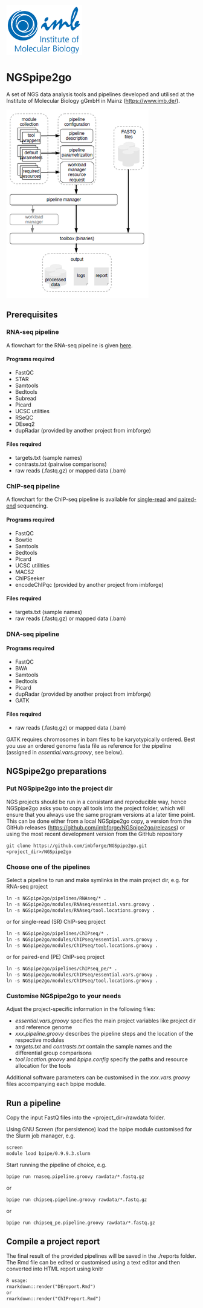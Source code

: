 ![IMB-logo](resources/IMB_logo.png)

# NGSpipe2go #

A set of NGS data analysis tools and pipelines developed and utilised at the Institute of Molecular Biology gGmbH in Mainz (https://www.imb.de/).

![NGSpipe2go scheme](resources/NGSpipe2go_scheme.png)

## Prerequisites ##
### RNA-seq pipeline ###
A flowchart for the RNA-seq pipeline is given [here](https://www.draw.io/?lightbox=1&highlight=0000ff&edit=_blank&layers=1&nav=1&title=NGSpipe2go_RNAseq_pipeline.html#R7V1pk5s4E%2F41rtr9YBeHuD7OmUnebLI7k61s9ktKIGGzwUAAz4zz619J3CBs7MHAHJvUxohLarWeftRqNTP5Yv34LoTB6g8fYXcmCehxJl%2FOJEmUJY38Q0u2SYmuCEnBMnRQelFRcOf8wmlhdtnGQTiqXBj7vhs7QbXQ8j0PW3GlDIah%2F1C9zPbd6lsDuMSNgjsLus3Srw6KV2mpqBrFiRvsLFfpq%2FWswSa0fixDf%2BOl7%2FN8Dydn1jB7TNrGaAWR%2F1Aqkq9m8kXo%2B3Hya%2F14gV0q1kxiyX3XLWfzKofYi7vccCN8sFef9Ni9X92an27urr%2F%2FuplnHXAP3U0qi5mkuuSB58i5p9J1naXHTqg%2FN7Sq5yETQ35Ifi3Tf9ltZlgvIVViz8pKmTDibSb7Vbx2yS%2BRnHOhid3zXKQXvuuH7CL5mv1HLoni0P%2BRdxIR4rnte3GqUaJK6w2jFUbpE9lz8iPbcd3SQ69U%2Bid%2FaHaG9aF8vgwhcohsa8WWv3YscijQS1wYRenvvHuFvJHlvkm76x6HMX4sFaV99Q77axyHW3JJetYw0q5Jh1SmRg8l%2FVTTslVJNWWQFsJ0TCzzRxfKQX6k%2BsHXlV9f48svwj%2F%2Ffri%2BvQrXIvrybvt%2BDpRG32FEhlF6iF3Tf7gqCkqypyLxw3jlL30Puh99P0g75D8cx9u08%2BAm9klRSR3woxP%2FQ29fKOnRt%2FRh9PflY%2Flgmx14pKmlm%2Bjht%2Bx59KC4jR0V96EzCiTk0KK9SvuYFl47bladpur9t1kHWfNT9Wjt%2BcjfhFYqtnvr0193XzcfNpe%2F%2Fv3y%2Fsv1t%2Bj%2B37msp8AHwyWOd1xopE%2Bkwt%2BpSSF2YezcVzHuKWrBrY74hiFTxRBZEKsYIjZBBAhGE0RU4VQgIu%2FEkAIkBgCS7MxhQFJABx9Imsr1BEjoiAgyGAsRuH2siC%2B9k4%2ByFgPogTwpyyC32gWKtxUFySwBPTGPWBefkQtEEDxyzMSFNDs7X0PHo%2FJ0Auw6BFZJ4fluC5K8tVqcWKhjK9JPc9KnRAH0GpawXgCpHjhx7T2hByP8c5HJYkFsn3%2B%2FLb8q66msBCrQkoFqYcMUkGZCQTGAAWzNthVDFSRhbhkQKdhSbBFJmqwhXRM01TaRrSiCYGIAANKgjM3KS1YhtiuvWcUxncKdUUWSrpdOvNqYC2L%2ByIGzNm2fKDT5%2BendHa26tPTJgen6JlU3GMWY9OJ11qiI%2FL79dEbaSX7sb3AittbrMp2AHD1pCJ2rTbzualGyOnuZjOrNGVg4MTTJ3aWxRGby2HY8J3Z8OsZ%2BM%2BmZ3w8eXJNut%2BtDFDEsjAJsMTQk83naUDp799HGpSr3%2FNuHo4gYHAdSuIYeyhs3p812bGK6mFGCBPPpeDuiwT3o4CO2NjGVd0kHW2rSTv37YMyiVGHMepMwyxqHMItSD4SZa0QBx4jWRECmDQH9SXA1IBMM2viEK2XsQ88Kch8W4IprpxXvLEOxITKJ46fIyjpTkfR9f%2FoO07b0ZXNJqXSYVn2Ab9sRoUz1Tsgr%2FYRprzEmyc1%2Bf6sQ3n0kt0JxC8Y7wExG7cpgJ0Vg1T2OjSbimf4jBTzHWyaQZ%2FohwuGcFJODhCOl44IBIp1mK%2FmZsjOZnp5JMgb0T35FABHKny3tsh8NDsOjK3wyaRG4DQn7ihbxY8VJU%2BeQyFCRqClI1aAIdQGIuigRGikCU9IhluFcsy1BFw0bIiBIGoKSBGRDVi1BVCzCMw1TERTBJpRxFA7Z2s5ESPXTuxhjCxdsdALffmb0q6lO7bpSN614XRGiRbSbVMpiylJ6oNC4Klep0lVSu17Fpo%2B2jcIGIYxRvcTJCkiHkVdfXjE6At1t5JBeIeNTWCYUjK2gCJn0qdLTLhQSTkCuU%2BGaYOW5Z0ZB0grC6heJFP73%2BT76%2BoU05bf%2FfZ5%2F%2FfL7oiR3h9MXzVo2S7hkt3kZLWxK4RC5vCMjPyCN8AgTixI0IyPOy1GzrodTbVDH57%2BSitFC3pCh5cmwb%2BG1lG85FnTPUud5TBnCeeZKd7FN7%2FLJVbbL%2FFA2cz2VucLDyonxHQEB%2BsSHEAa7LHh3egdqPmUNcPgeh%2FDpp2LI4u51qTcmVpWWNDEq9neEw8%2Fmf3RZn6A8Xb15PVSriuytREuxdE1Tbcm2RQAMxVZkS4SKIRmabSMbmHORqLIpmYZJyJUJZWBoIlCwpNsI6bYmCtiysASQMg7RamllIiC%2BcXsjWQeRrIhwIjd3mRxt6Jz68xgZOZhzHGyhie3qsfIhhsgiQ5viCX1y0gah4J3tzTkVBVkm3K6vFi5LVJEyZpvqdUUFhmxciAOXMJW41y7MH0mx8ESNOoyb7eYgUsk4pqSlVzLXP3HLo4f2ETfxiGAAcliy6weQuTxa7o3MdSFznVeGJ%2BVXE9tXhl8y22OLS4RQebaz3EX3TEMFsgAsQ7OAggQLSoZsA2jLpB1YM%2FS5pKgaEkxZJExPsQSoijJGlmBLuqlbhBUCHZvA1Ks8ZDC619bMRES1s2%2BE7yjC17CYbL2WNvfBD3%2FQpb8ZDUH24JI5z0KcQEm%2BoFmYzTu6PJIuwKVBbVktXd%2Biq4ZlRaVMw%2FPpHR7GBHJ3etjePEHPomIjuqj6ZzVyFrK%2Fj9Wop3JHSfobg%2BnOYLLl7MkwmH3uqIBrUtak%2Bo6XWA0hKDhJUj5nI4OeU0vniILH83S0nDG74SURGPuYx59FmA4vcKNhH7ngENTLVo2rjmpqMuzpSZ1Po84ZATuUO%2BVRLIt7GEYdAtxMUxF0hAhHEoGkaxqCoghNTbKJ2bJVhOfYQAZCFsCKDsgIhZquSQbBCihgxbBlCSEEDCBZJydReaxRQaH2tjYRWdtlnUlVyoYPUZPTKEWNzQShf%2B8gquDl6CWesu8kHawGTLqfyI0VIVVaznlvchttKzdKSvgtoUKMBP3etT48qe51LUi7XQvTWxECQO7oWBCHdCzw5pw1O33aQKrshZONpALVbqw%2B4HSRVNJbJFXRX8PzIL42SHJ1%2B6GajZ%2FsEQmzS%2B8qlKLxIFmQqm7H%2Bv7EpMWNB52FIdyWLgvoBdGOCmsat8Jt9apfn9WrUO6kBv2qOi%2BaczK88twhIiKUZU0Ux6LRJ3QPdjkG%2BkUyS9rIBXV10GD3LsxSgbpgA0s1LYyQDmQdm5KMdFnEpiogW5%2BLtmWYwLBMAcgC1IEhmwAaumlooqkDBcumpsmCgMdglntbm67Ktlx2qLuuzsaO7B5iMqOOvQMExUI2VE1V0nVTwpZu6bZsmKphWDYAeK4AydYtjfB%2BbCsGFlUyERAM07AQQNhSRaSICImGMVrv7GhsqXOaVx3hSh2b3RcBgAxrEnLEmjXLNivkSjhLFzpD%2FHPjhJieszZRTEXeACreOnWNc0%2BMQletraJJC6Ujie5jqy7fWCmjM2ZwqBxfHGM%2BvxHFi%2BUvB6xvZHR7jdYfH9Fce%2BmEubL%2FfujNtp3XVNWTUPFDia9WY%2BpZQGYb8a1fD7QnEd82f%2Bk1MXN%2FXTCzQOQkP56RTvm5IVAb08ax8G4G%2BAmmwwcmJ7ZjjdbNdbwfyXN6NbTkMvJ%2Fm5z4aS2S4tx%2B7nXEJIrR6ojhQWHNsqRrhx%2FZ0aWsttgTlo0ifbDQg3FRshl2piGgGbLLzSVzxBpJF%2F8MP2nAc8G0JtZU0OoJwAM6Ag84jQ%2FgUOBRatlFZFHbCTyN6xVt9gTg6aZWe7bpnS5p0fNSqSxf28RUCqj9OmW4KrIn5OxNRVLUMaapItIQKrI7o80rUZFT%2B5wVuda1cm03d0%2Bu4oYh0gYwRJn%2FfNIq1N8CR7%2Bp8bpilDwNjNKUOtMZAKPk3Qo2oaxbvc7WO5uv3mfrT8uDtztKbBpw8OIsiqoNY1GA8SSL0uZTuftydlv1qNziNNI3CGi48Sl9J%2FkiRUSEdrjzBJSk15fzpFUBj0%2F4I%2BmphozkG%2BELr%2BmJJ70xv6PdIRTRgDU8oevAJTGmy8BV9xIdxvUw3rWDEMOcmsSLkttUDPKsJe9p6McwiR1OgCQdP6Rayjn5S0R3QbFHuaQZHZRzsTgmf%2BnlYXzhe%2BTR0GE9i4k6PuAonjVTtfagA0AQF9UsQlLTQcZdfJHBwUrQscfbU8%2FsX6JjabbShTrhiMCAz5s42LDdk76LqMqcNUIFyMmf1q7IgPHiAPLIPT9vhsMQLN0BWtS7S2je08Pdywqb5Rq%2BhmvHpbp2g917TJ86G2KVUVP1qpnKlh1HC5bPZniT0XOhoeohjjZuvDMMZjxlL%2B9zjnZV5xQvZzl8muIZ5N3vPlP66IWOtVpjr3j%2FdMf0CcavIjbJyrC5V7JpzITHr%2BsvJzp4Sc3mmW2yfNclrJCFtSR2CkNrNSsC0V%2B8MmuZ82YIY8Rfghx1DXKyX7k4fpqf0Yv9n7QYzTmzs96TQbUm%2Bw4xnSRNFNiSWM%2FLq6SSi9s1aosHvbxaRCvH25IrFyvsBjiMFrejByj%2B4SPHpurGai4k6WkILsUUkPOgw1LwYr4zqIhbjFeEGa1IF%2Ba5%2FJLNQkdHKb686YfIDdfjxTj2kV2ZD%2FlP36zLWekYbLUmR%2FP0xQWUn9R9e6IAlL2halnEyD737fEeVsezcYgfCQ45ayaWsrMV0RG%2BTjbeUt8UG%2BfZ%2FsAkro1Fs7mOGcJUOU%2Fuja3V%2BGDHLBgqqq0HAKkHsuXfHZxUINvTt7ONByltgbcd8eUJkKKMAyldYwyOh5TQg%2FE2wFE7ljAnDqMRbGsxGdqUP2wDPAyCZBU8HDqU5wsdQJggdGTLCVOYgE7%2F62ig60cFQO%2BrzV05J3f3hjRmJ09su3N%2FnZzh%2BMihP0CvUVZjd1B0%2FXrlaUHRbUYo2ph0d8X3ZL2AF0LAzrAYgtQM2RjGm3AgG5TW73ATpD4fE1QPNZDVCZqgPckYphGX1B8w9TUh1jqilC4OZIragMCEa8l8qCKARYYeS7VrOsuvznKILVhJNQ4f7trzGe51xqmCCQ53%2BTkM9175RNevbPfPJw4cqe8%2Bf7%2FK17erA7ZY9666oUuf1llilpV1CNtdqejhQ1p%2FPkO6bsGVkf1P3OnFs8mmNJ6v6TS7BPb6mvJwjZP5mtAmuIUIhu2%2BJnIFy6yffNg1ZHZ%2FCJAg7w1pzQ7HB%2BP54EPDyTRyMDEXH0bdJnI0PjTH%2Fz7EOB4fTrQZtnMmhr53JzRw6DS7EyjlOPfR9sK%2Fl6oAFGYuBjKU4JLF5t4zHwO9hT4Ee0u6tj4EENFX0mzXpDLSwWCUaMbzBCNliu4GeUIhV8%2FA4915s5s%2B0OSlm8nZvXt6QiZnEh7vzptdp%2BnxBtokPN6XV98vr%2B7wz5opunRsGi%2BRpZTGj0GIoyhhw8VMehBGjMm%2Fh5sgcIqNdAPNl8HILrCdLtnJBHs2Q9jjEFo%2FJhrrmfiMaZPTSqZeqHsnotm%2BonSq%2BQp3Z%2FAcvgMHtKsv3fD2G9B%2B8qTatUz5Wj0Xduek2tkX1LJI2oGSamvVJNnTSKqtTzqp9i1mfMOi89x32PMr31Nt4Pj0EmqznAP0Q%2FQIP7LdSctKI%2BoB%2FXnUgMC%2BSOYw9GfvWMb26IH9RebhNKa%2FnF3YoRxw3ydVjvq%2Bx8RyDddyYhjNTcAs%2FXXdTJ0u07A%2BeqbhHENeb6bhnRuznvWXOvONSGxs7WbRr%2B1DkolIqrkSZkl%2BXkjgm8WDERxnk%2BV8q3eyzYGXzTfZE1Fakibz3yBa7ATLV%2FvhxclWbDbeFyEH2nomNW0ed2pWX5Hpb2o2ag734xzfsxGnZvs%2FhS2mJGIyX5Ls%2BC1skUd%2BhvI%2Fvfe67DWGDwjGcJr%2BJ5bMfVYk%2BfntlxME1W%2FyjTPX8OA6MZ%2FEOt7TOQXzMSfOsQCmXzDBKdHpuid4wPpHcB24WFzcigsm48Xy17TrKR1Rz2ftcKxN5LratNPN47Jo0gm70mmmxMom%2FAlBmQnXs1oqp1flMJcVvetXj07nMp%2FQFrwXkQPGEDvSssyFPVrANUtEcpvmVaksGqeNpKY8cR4yI04G9Q%2FkP7A4SnbXbJB14yxfCq3mwavHRlmmE1891vTanE0TOfAw5PrxjfDBXn3SY%2Fd%2BdWt%2Burm7%2Fv7rJgtu4di8hmmhuMq1G3V3EeCZh494SeliYQeSxzXMg9lqHtKMsCXg4WZvpVahVtRIItuaNJanDFV87EE1CIWpbbOUmooBOIrRRyIZrhY0vy5t0lE9KxK4dfBnD5LxuCE7Xlwgz5ddX2PsTXZPWb9T66yx5D%2FNxFkUMsHyphRkDkGnbGZE%2FwnyjMpC0Tujs8MjKeEhzrdTaJcodRyaWQaQ3tVryMWlnfr9eteWuGJ5hktLqff7Olkl2TEeX9sy0k5hvNp1lMlWbMQFnpPYGL2jjekjXz8Xy8ZMY%2B4kPvxrv%2BYAm2RI0StwazXUU5KbBp1PgdQTqWd7lu7cP%2F4%2BJvK0%2BB9RZx26idiWrVTb8mymr2aKKWXuiNHmmE3v%2BqUfJynDIfXoJUFsiG7vpUSDF5%2FBwjFeUaflOxD2dprx9E77Zrgfvjjvr8y7u0d%2F628%2FfPv89%2FPZbtv33qeaH3ev95grva7OY1nn68WpfMVpun7mKvhIPzBQTajjB1tW6%2BgHvY19gEAgfVSKs0oLM1N9Qsfx2onoDAB62N%2FQ47TqzD2VO5Alrgu5vUsG8yA3xj5Hj9oXSCW1gga8TwwM6T%2FmynPkQKCDIIIc%2FMkSDTOwP8m%2B2F5gg7OFcq8unzLyZ1clO%2FmlNqG7PacbrHDcMlxKnVtoR3IUJ3uw5Mu5sUvyTxtqBqh9Q03h%2BOSzj%2BBW5mTa4Y4%2FckjgKi77o4gUVn%2F4iAL01f8B).
#### Programs required ####
- FastQC
- STAR
- Samtools
- Bedtools
- Subread
- Picard
- UCSC utilities
- RSeQC
- DEseq2
- dupRadar (provided by another project from imbforge)

#### Files required ####
- targets.txt (sample names)
- contrasts.txt (pairwise comparisons)
- raw reads (.fastq.gz) or mapped data (.bam)

### ChIP-seq pipeline ###
A flowchart for the ChIP-seq pipeline is available for [single-read](https://www.draw.io/?lightbox=1&highlight=0000ff&edit=_blank&layers=1&nav=1&title=NGSpipe2go_ChIPseq_pipeline.html#R7R1Zk5s489e4KvtgF%2FfxGE8ymaSys9mZfJXNvqQECFsbDATwHPn1nyQE5hAY2xhwJkmqYoQAqbvVt1oz%2BWrz9C4C4frPwIHeTBKcp5n8ZiZJoizp%2BD%2FS8py2GKqQNqwi5LBOu4Z79BOyxqzbFjkwLnVMgsBLUFhutAPfh3ZSagNRFDyWu7mBV%2F5qCFaw1nBvA6%2Fe%2BgU5yZq1ipq5u3ED0WrNPm1kE7aA%2FX0VBVuffc8PfJje2YDsNWyO8Ro4wWOhSX47k6%2BiIEjSX5unK%2BgRsGYQS5%2B7bribDzmCftLlgRvhg7u%2BNRLvYX1n3d7cX3%2F7eTPPEPAAvC2DxUzSPPzCpYMeCHQ9tPLpDe3Hlgx1GVEw5Jf414r9Tx%2BzomoLHhJ9V9ZKgZE8Z7BfJxsP%2FxLxPQ9Y0FvmIL0KvCCineRr%2Bgd3iZMo%2BJ4jCQNx6QZ%2BwihK1Mi4QbyGDnsjfU9%2B5SLPK7z0rUb%2B5i%2FN7lAcystVBByEYVtptoMNsvGlQLp4II7Z7xy9Qj7JIm4Yuh5glMCnQhPD1TsYbGASPeMu7K5pMtSwJZWR0WOBPjXWti6QpqywRsDWxCp%2F9Y448A9GH3xa%2BfklefNZ%2BOffD9d3b6ON6Hx%2B9%2Fx%2Brqg13EEHLyN2CT0reHy7ayjAnoAkiJJ1sAp84H0MgpAh5D%2BYJM8MeWCbBLipQA7wCSX%2FkMcXKrv6yl5Gfr95Kl48Zxc%2BnmrhIXL5NXsfudg9Rq92zzmvCSPBlzbBKsExabxGXjacOun9t92E2fQZeTRiPg62kc3A9mDf%2Fn3%2FZfth%2B%2Bbnv5%2Fff77%2BGj%2F8O5cNxvhAtIJJS0eTvZEAv5WSIuiBBD2UedwpZMEdjvibh0yVh8iCWOYhYp2JKIJZZyKacC4mIrfykB2TGICRZHcOYyQ71sFnJHXiOoEldOQIsjIWR%2BDiWBV%2FdSQfJS0GoAN5UpJBbpQLhN%2BWCCSTBOTGPKYofo07iEr4xBETV9Ls9XIDkE%2FgiULoIcxWceOyXYKkXy03pxLq2IGUplNui0Pgd2kDBLEoqXzeXmPTB%2F5YZLNbYGkWPDwXh5DBPmuxHNcQHFOyJFM0gCPZOtShYeuObrqC40hzybAcSdNEQbagY5im7bimJhgaMGTRgBqwJNcQVQuUPrKOoFv6zDpJiFH2mpCGdL1CyXprLbBAwxdoY7kBJlH88%2FbdPRm6tArwheUFFiEgECcQ4%2BU6m1SMf1%2Bt33%2FCE8W%2FOkw5hVxzxwzRoJNCwcNGczMPx1WtpHeSOvYtc8oEUAIs%2FHRhjWALHbrIRwkKyNp5ZZE7fxy8aCY9by8ATkx5XBxCm3I5bKeTiRKrPHC2HiG8y58fjGMsSBAgbBj4Tj65OZk2crFIosIGYF5OVt0RE%2B6BBp%2BgvU0IvAs02DCSZpW%2BD01YlEqasFFXhGWdowiLUg%2BKMFc4KhzhWAEBNgdC8hNz1xAbDmTyqQ6UaRVG1pD7phQuuFqlc2cYijWQSRz%2FQ9bWWcVg3%2FsUIEpt7GNzSS0hTC%2B%2FIHDdGKtCVSTkgz7BnG33cpxZec1%2Bfy0psvuU15LqutNkB7BQsmW1XzUdSDP9Xwyjv6z%2FiJMYs0riCyhrnk1M3AqeCEdD%2FirlaVYQOTCa42Z8kapCjPApxyP2sZrfKXqBye2ZJEOF%2FM17hMBx8ndLbQKiu46YwjxeJE8lV0pVL1RtQ9c1V3JdUVFM1VVlWwSqKZm66zquYs0Nx7EsTYeu4ErAEVxTsAwXCrYqy5rm6oYkAyjaNhxJL2yYZgqh8s1G%2Fa9BrdvvZ0pbMz2qTjbNNFGVkXBTgp%2BNKRYPyaZEUXihUOuVk06hl9RMP4kVOM%2B1xtpEEydref%2BpFRy7jvVHsxZUfBdeDRsyf%2BRBHysfhVehTq8njfXhtk6g%2BJ2eJhGDTUhxvvfd55rV7af%2Ffe5xUn64TRqRM%2FjEesYYm9zoSCNCIDx2FuxhNnghcAsz6mPgpJHHHCiPpQyuqIq3K0lSQXozraqgMBGdEtnAe80c%2FwnRgpZZGMCDLvlMgHu5HvWhudRttuxX5VfKvu88WFbSXzkK7DEqP74sKB4HaJt5cPi3ttlF2%2BzsCJ2UH1RsdoT%2BQuoodbFgjc930WrWoo9apqbIgmKbuq2ojmADyZRdBbgyHjbUTWOuybYuuZaqQ8E1TFNxNdl0XNmVsYlumLppSoqu2k5JBxpQH22aZwqjyt3fGukRGmlNMlKnJZnuYxB9J%2F4v4uwCPlgRNBFHH2UccR2I98RHwLxQLGKbjdILbOI6K9IpEbh%2BQJ7wIcQMdtEmd4%2FWWjo%2BeLDu8Xtgpys9E9dh8nj%2BPh1GO5fXUjJ%2B6yvd9ZXMpzsZfWWfdyzkipQNHj7yU6khhDsNJG2f05VB7mmFe5jAkzlbLa%2Bp3PDTMERTyk%2FW8GkXq%2BJFL6xOzCGstq1rvY6aarrsyU2DrzQtqbp1qOqUh3IWDyCKu8R6LVUwHEcWZVGRDF13gCgCC2tNWGy5mgPngibZsuoqmuIIkiiqJtQEV3NtQZc1AQpQ1GXdMkXx7DpUHnAraFB7p5vCrKlbXadiWu7hsd4anZyHKirqTBgFD8ghFF6O4QHvOUZxA%2BG3KiB0MBTSt%2FjBErxKsOEMoTVoKLxKlSKqDv3RdTQ88O51KUjtLoVDBO%2FjGiXwHquy5NnHCITnEca62tWhoA7oUODZmoPGFbMPTjawqJTQqJRf0EtgcXkjilern0jZ3MjO3bWz%2BfjkzPVfXXMqJc0OnSHX2TOk9a1q0UfxXMFzoUNIiC5upkJdrmT360qR5vb2V3ShQqPpCDpSbJMeeI3F9t9XVGZgOMlPrzFSfmwx703I5OwA4zsghE590xF4pHCi6ShkbFht%2Bz5jyRs9Kg64G0kWwTd%2B2Iu0OVcG9oqVlDAaxQqPFVZEDfOJfKRXb2StQcDQFHL2YqEHaaNKZplCFKXGJrkbQI6w%2FbpIG36m76XwtDqvKXGrExiP0pHxKL3beEcxHrWyJUAW9VbGU%2Buv6rMTGE83shLNVro6306jyyKpbJPlxEhK0U6STd1IZE%2Fg7DeJMK5jTpNEpCFIpH0bygshkZ4xX0etXEGtXEnVTGmUPbXD%2BcmCSx9AEGXW9KRJqD9Pd7%2F7WbvyKHkaPEpXq5pOvzzK0rfOu%2BD2nxBu5n%2FfmYlpv9Pm4sVslevVWu8svkbb2MjHVt2X9ovZO%2BeWFoouc82P%2FBUp7dSkRe1Fsll%2BkaYMJHYOtJe0alWOffM4TTNqcuxgOZUg%2BC2GZd%2FOHWS5FGFIEjrO6cUpJNDQsYiHu3KUApr6cuU0roTj9xZJBiPFkTw1fOAxV00hLkAwMr8nKBEKQddXMYYQzS0inr0%2FagyPBHYLkGVx3bL%2Fi7CYav7EBjkO5YcVJOxa7hhk5FlDNYUoSECatJEyObZ28bDUJf6HoXlF%2BKKKh3mFr8XdNf5HukfJVeDjVwNEkQ0xlT7COJnVC0D0QBaKIC7Ke5ikugePGzCSlYPpoiMRaDUi6B74pJv8WPhTOCLS%2F9c2SbO0SXUmQjKva7F%2FfPOH3RbsHy%2B0nzIrfDfIp4EoY8PTiUrj7hIJPT3PqEiwWQWTa7BBHqG1G%2Bg9QPLW2RBxUV0zSmSuZBWIRstSykzQydC5UCP1CMZbL4mnSeyvMJHhudGQvxBC8H1H7sOmTrxBrgujPEWCDcVDccJJ9pzacjvD0lLFumrBXVrG2ZaWMfml5QWria4rPLJ5JjbswPOwDgedXIRAYK9nWULOCyBmfUg5wQ9fjhq%2FnGxZu0Zc73XsZBjdX8Ou9zSM04oxNJewm4piHEFiv0yUsaUZiMSgTIe5uNs4TXmKpNciXiP%2FGfddrKEXwihe3I2elfln4CCXkBwdO9V3KG9KCFO2t3FCHB%2FcLM14llVgSdZYr1tjNMYplWapk22Zk1Ph8ANZByI33a%2BnfZgd2f7pmxg4kZLBoj05R2cf3rHzswYUz5TAsjfVLcs42efZPd45ugSbzklvu%2F3zs3N6S9OcN%2FyxI1LelKFS3nrgDtUst7yS%2BKSy3NrTkabNL5qycjsyjxP4hToOv%2BiagHA8vwjXwMfaAPVGlLgG5iJY%2FcDvQ3acWqZgky4UwUI%2B3TOLGcoa6w3Y8ItQnNB%2BgwRdCmM%2BnKGol8tQFGFchsKPIytj2p1Hc49euYPW0VLM4rqj7Y3EVhxklRTyhf42bUtjZKQ79FfUTsAwJ1YAsRzAA1ntbgRWG5jWUSSIOb%2FSkI738EWuXc4ir0Zc8%2BD%2FlLQGqV1r%2BNVyx%2FqyMvSOfMEY6hSExpQKsLkiljc9WqbIHGzMFBJahSqINniNxNTHa6HVIykJIiRY%2Bn8fYscMHqDNBng4N9AvhxtURf4kuYF8CdygVwHf9TgTeWwBT3Tib8D3SXYJqYtdXsyYwgFW1Wm97NTJ94Bi4h34mfYeSH0vj%2FHw9WxcznquSnd1ZJ8Adzfv6S6BX97%2BP09a9177X62mlPZv%2F1t2mUl8urrDPZZBkmBDANokR%2BEqgK6LbATZRwdgEdYRrkLzcthCzbIfOc2SyxZGPd6oR8N%2BH6M4ni2cadNi5x3zfSeI19iPedK%2BpCaeg0KMpNTLUGI9oUcL1qU1i7MewzCc3ZAO5juqMLtYvqNqUzQvJpTJMv1z1bJtRfudj8ZAtkk36TLqZrFLK77XGcn9G6BHCRLFqAqs9p1G1f7qaZUZmgTPBtixVJE5aRquDTxvuF1DdByHK7jn2DM0kN2rjOzHanW7TiZTrp7%2FmzlYp5goZ6HVl5IXmOX%2BMp9SzHxKLzC1nee1PVs2MDcqezHFjKYgXY3O0nUsDap12Eexr7PXvr2DdLcLOWpJeAf9oHR6To2LTa%2Fy7fKvL5%2FfvyU4wIviiYa9VqVpVHOBs7sCqe5GauNiWb9NATB0NjAdPwpIAdRCLIAsDvs7CfGl57J03nY0SjlZlrNMStuT0ccUE2Tx7amke1Q114kVZy3rThpnb4lomnVpcr4DHo36jusa4M5biTVndi%2B3Emvr5pNLPI8llwKFzRZ0dbWruy%2FtCJEUJOXN2rM0mRsgP03EdJFPd5XmW3HTDG9e6nca%2BC3s%2FcCGahgvWtnliz1yY7IDm413FshAm2ukutTj2lDVWEh%2FW2tGrXJ9nB96dpARNfCOSjE7j%2FjCDK183KM4irIDIdt3VIJHBxCrY4qOIlruerarMvLqJwrD8hkMv4onqHKuQlcedr4SB%2BaIlNvNxUkKdpV2lU6Icnc75F5mjQ5ZNRYdTwY5X2GDUTeY%2FIKFDUyxoxTO%2FA6jZbPSnfV3rFhAKWzHJknsmtRbRCMPeFF%2Fd4JHf5aVGJgNE8%2FLKgCQcR4c1jOLQJ14WE83Kjq6LnL4w5CBvRvhg7u%2BNRLvYX1n3d7cX3%2F7eTNvjuvVZAthrFzBUXUPKDz58BGu6N6pXBCkr6vJB6tRPrAShAXOwy0XSMRCpalWtbCxSiGPGMoMsgfSEIVMKuTbn%2BuEobR44E4RHFwqqJ8eRQ%2B0ne3KEnXwYA5SdbMGO15aFs97qZwLdqeElrSq2ljwl2Xg3DVSwPKcZel2Y9%2BKyX%2FhrqjnDjujq4dH6oQDH7xaoy5R6rg0lcMPe%2BtGXkOGE1rp%2B%2BVGE7hgucBgAvN2Xqde8Zb1%2BNLCBr%2F95hc1sBEd%2BmeRMUZHGdNHgWguLxuzbi5KfbbXQcUDNslslxfg16qRpyTXBTpfBdLORJ7NtWfzDJb3CYanXcz%2B3CW3UIRuY3qwMaO2vD7fizExpcwdMZqNWXevvwmStBAuIC69NG3JwTCjVRR48Xgafn9BSMtTw%2FcizTwdadzk2IupWDRwciy%2FvtOsm7N4qJBtk6%2F4JBnZb%2BrrEmFzziUFU9KiaEISBF5rEv%2B0FILlbBemw7aMX%2F0qSW5NUFL5KpnkIk%2FX3CVm7qwetiizFhUYgqvYmmVDxzEU2YCWJDuGLEJLExzXmNuaA1xDdTRFF4Fo2LIu6rZlAsu1dV01dMw1VKBbTukj6wi6pc%2Bcyee%2Fd7rMPG3oliEZdCIFHhaGTSc%2Bkh6wnIg7kgNGpu24QLM0LNYtCdqGbbiyaWmmabuKAueaBg1RM3Vbt12oSSK0Jai6iuGaluVi8rAE27VNRxqPHFpmW6CGeq9GYmhAfUuO8y6Bmqs2Vl9QSAMkY0sle8zyrdNMwWIGdnpWOvyxRRHVcfJS0lUOd1QWdnudwYI4qUfJJpC%2FVkn9UMW6bsqvDS3IBwvBLpExLhQljtVxLsdrmzrxgh2vfLAIl6KT9qlbdi6rNdTW9Sblkh1wQsNQH8mRLJW6WuEznUZMT%2FShR7ak1TNz%2Fw9rzNxAZFhnykrYoJh4l4EPgy25ZkOnoc88OUHipic04%2BgyshMUSamcUsc7lmX8irnamGtdWBxkgeKLTzBC9GyImlU6SNULPgw5mcRtLGYqh%2B4eEvjcRt7zkmytJhPkrpkCenf0kV5l9f%2FezM0DYX%2FAejPVynpTZY2XD8TZq4ZtuWNWHOZaSVHyYjis%2Fwwcwqff%2Fh8%3D) and [paired-end](https://www.draw.io/?lightbox=1&highlight=0000ff&edit=_blank&layers=1&nav=1&title=NGSpipe2go_ChIPseq_pe_pipeline.html#R7V1pk5s4E%2F41rsr7wS7u4%2BN4JpOjsrPZmWxld79sCRA2OxgI4Dny61%2B1EJhDYHxhZiZJqmKEAKnV6n7U3WpN5MvV04cYRcvfQgf7E0lwniby1USSRFnSyX9Q8pyVGKqQFSxiz2GVNgV33k%2FMCvNqa8%2FBSaViGoZ%2B6kXVQjsMAmynlTIUx%2BFjtZob%2BtWvRmiBGwV3NvKbpd89J12yUlEzNzc%2BYm%2BxZJ828g5byL5fxOE6YN8LwgBnd1Yofw3rY7JETvhYKpLfT%2BTLOAzT7Nfq6RL7QNacYtlz1y13iybHOEj7PPBR%2BOwub4zUf1jeWjcf767%2F%2Fflxmg%2FAA%2FLXjBYTSfPJC%2BeO9wDU9b1FQG9oP9bQ1HlMyVBckl8L9j99zIrrJaRJ9F15KSVG%2BpzTfpmufPJLJPd8ZGF%2FXpD0MvTDmFaSr%2BkfUiVJ4%2FC%2BGCRCxLkbBinjKFGDdqNkiR32Rvqe4sr1fL%2F00vca%2FC1emt%2BhYyjPFzFyPELbWrEdrjybXApQxUdJwn4XwysUnSyPDRuuBxyn%2BKlUxMbqAw5XOI2fSRV21zTZ0LAplbPRY4k%2FNVa2LLGmrLBCxObEonj1hjnID8YffF75%2BT29%2Bib89c%2Fn69v38Up0vn14%2FjRV1MbYYYdMI3aJfSt8fL8pKNEeSBLG6TJchAHyv4RhxAbkP5ymz2zw0DoNSVGJHfCTl%2F4Fj89UdvU3exn8vnoqXzznFwHpaukhuPw7fx9cbB6jV5vnnAsQJOTShlGFMYbCa8%2FPm9Nkvf%2FWqyjvPmOP1pFPwnVsM7I92Dd%2F3H1ff15f%2Ffzn26dv138nD%2F9MZYMJPhQvcNpR0WRvBOJ3clKMfZR6D1UZdwhbcJsj%2FpIhY5UhsiBWZYjYFCKKYDaFiGqcSojInTJkIyQGECT5nd0EyUZ08AVJk7kOEAk9JYKsnEsicMdYFV%2F7IO%2BlLQbgA3lUmkFu1QsgbysMkmsCuDFN6BBfkAqiEj1x1MSlNLmYr5AXAD29CPseEaukcN6tQbKvVoszDbVvQ9hLkggF9TIEA%2BaltdfaS7KkwT%2F%2BjfAsb%2FiMKKrw4bn89pyseYmouo7uKJrlGrrpCKKha0hCqopUjAXVNKaShnXTkFVXlbGiyQpCsu6oumHJsmToouIYiqHLkl35yDLGbuUzyzSF9dYFjLp0vfDS5dqaEV1FLryV5YaE%2B8jPmw930HRpEZILyw8t4A2UpJiQ%2FDrvVEJ%2BXy4%2Ffc36Si76dTwjYWfdfDARZ4B547AdSxyREQ7j6ymdul6KLPJ0ibPJuhq7XuClXggc%2F86CO%2F%2FbmdVH3W8%2FRE5CJVMSkRU%2ByCayuoaOwlo6dNY%2B8NTL7x9OEiL%2BPQTCEwVO0bkpdNtziSKhKgIRCQwTao8OH4EHn7C9ToHeJR5saUk7ED8GfhWlCn41mvBV1jnwVZSOAF%2B5Kk3hqLQaCQiIj%2BAnEZwRgfvQ%2BQy55FjAyAsKi5LCJVenTu1NQ7FBMoljNcjLegMD9r2voUe5jX1sKqmVAdOrLwhdNyEApj4IRaMPWIR22yZODDnz339X4Oc2yFkBnBv8OcC6Ip9W2wHlQHjyzwTHv1v%2FgWmXiEpYwVfxYpsQt8InkGhesMhkmhXGDo6npJhcZCiHMT6VeALhcrW4U7bdwm2ymscK%2FC1qRMhxindLx0GAGc2TWfpUMYDUIZ9qG7quuZLriopiArCzRaSakqm7ruMq1tRwHMvSdOwKroQcwTUFy3CxYKuyrGmubkgywqJt43NAPvKrpZsZhao3T4XochzVZJt2nqjrSLyq0M8mHEuaZFOmKL1QaNQqWKdUS2rnn9QKnedGYaOjqZOXfPraSY5NxeajeYlXfheZDSvov%2BfjgICP0qu8Xq%2BHwmZzOztQ%2Fs6ROpGgVUTHfOu7T9Wrm69%2Ffjtip4JonbYOzuAdO%2FKIsc6dfdBACUT79oI9zBovhG6pR8doOBTyhAOVsVTAlaF4N0iSStqboaoSYAJM6dnIv2Dm%2BhRQ0Dw33vvYhc%2BEpJbrU8uXS41d8%2BNCfqVqsS5cXBX8ygGw%2B0B%2BclkCHjugzcKl%2Bwtt9kGbvc2Xo7Jeiu3my1cER6mJhSC%2BwPUWkw48apmaIguKbeq2ojqCjSRTdhXkyqTZYHucarKtS66l6lhwDdNUXE02HVd2ZbJEN0zdNCVFV22ngoEGxKNt%2FcxoVLv7C5HugUgbmpEaLaG7j2F8D%2FYvMHahAC1gmMDQRwVH0iTiHdgImBWK%2BVnzVvqhDaazMp%2BCwg1CeCLAmAjYWZfe3Ru19HxwZ%2Bzxq2GHg56RY5jCC78Nw2inslpKxi%2B80h%2Bv5Dbd0eCVbdaxiKtSVqT5XpBpDSHaIJCsfEpnBtzTSvcIg6dTNlsuqN4IMjdEW6BOXvB146vieS%2BsXsIhqpctG7X26mo27eGmwQdNcwq3doVOhStn9oDipIcb17JUwXAcWZRFRTJ03UGiiCyCmojacjUHTwVNsmXVVTTFESRRVE2sCa7m2oIuawIWsKjLumWK4skxVOFwKyGord3NaNZWrYmpGMrtYAjeWPD45DRcUYMzURw%2BeA5weNWHh%2FznxEtaGL8TgNDGUErfkAcr9KrQhtOETqeh8C4DRRQO%2Fa9va3jk3WpSkLpNCrso3sell%2BI7AmXh2ccYRadRxrra16CgDmhQ4K01B%2FUr5h8crWNRqQyjUn3BURyL5ufYuL%2B%2Ftu%2F9b%2FMpuvogYvHLG3AsVmJd23BUDePsGcbW2xCkDQukrone%2B%2BOSCl3yZfnpgvT7x5oIrxS%2BapMVeBwCp1DjboweaVNoPAc0gOCe%2BwmLfjii5iXVINqC3Phhz7LiQptulcsZqVvlMk%2BW1GQ1Myp8oVdXstYioWnkNHuxcARxrUpmZaJLitKQM9x9D3ssnvqIa36A60uRCc3pXJntB0xlpedUVo6%2BSKKPXsQxei5ViEBdJO36Q61FwsuiXmaM7fVVvcZIWQv21TVcthLNTr463QaboVmKr2l7clS%2BtXBkHKVowuk5ROrePjEODjmeDee4%2B6v6iizZHAWDKXm0YyGCjstg3EnYXHa8sp0bpwW4vbXiwACXiIXUwxKE4ldA7i1mXpkoAtfQKeFsyRWXNSbCu6Na5QSo9gigtR6nLBn6WUErn3gMtZZsDDAm0zsYFKFkwH0XIS%2FGwBc4APNRTSCAjbhEWGYirq4EYO7WXTErz3GovKiNwabklhFGnrRsp4zDFGX%2Bn2wyMxFKmqXOyT9CzEsQBypp5iW5FjfX5B9Uj9PLMCCvRh4da0zY9BEn6aS5A%2FQIXKEI4qwaDi011zJc25Os7MwWPXlAa%2FBAfxsq3S%2FALKnCHk6D39dpFvAF6RmAZS4abgRy84fd5Tc4n5cgk1VgBCi64VHJRroTV9rdx6h6uMuyzLD5FuZrtPJ84LWP2H%2FA8NZBTKy6ZlShcL7oO5vDU9ZHxudCg9VjnKz9NBkns78jTEb6Rr0HQoTR%2FYbdh%2FXCXHmui%2BPC28Ka4ntJyokbGdt0O8HU0vJptG1qHWMDf2eaihFPLT9cjHRekZZNc7Vhh75PIBwFWpkKwcheTnLf3htgZp2TjuJkeoJvyD2rJXe0eW32XwHnyYe2J7HRuOvucwX75u0ejVRrAuMYw%2FplpIItC2aA9WTWzNntymkLeYBas2TpBc%2Bk7myJ%2FQjHyez27AEev4WO5wLL0bZTvENlUwpC2V4nKVg%2BuAEfySTfzJ0uCa5bkmFMMi7NozC6gjDGIuEHWh2I3MiBI23p6OnU188p9l%2BXU18Zq1N%2Fjla9ffqb%2FXWTU9pAM5c%2B%2BdgeHn1lKI%2F%2BEaZ83Ylf5Ac9kz2UKwTebCay40x7rTnt2926A8A6%2FsffbOD7yQa5w2U6nGwnkpp5kdaB92Nd82plxqsJNdUCHFz7qTctfFwDhG5tfF31hu4u9stac%2BRiv%2B4GkzV91oy2Pbvgz1v5eoXCgOhP7ykhjIH3xhCQdQnLIpr4uywcbDL9U5ptIIxXZKok1ABneYtH2PoppDGy74cI7CQNtFkDdxcK%2BssRCnUsqOY51cckEn7BhIOEQN%2FM1bLOZ5VTCQFwF%2F2LggDCBiB3YlUQkNmBYi%2BhORUz682Dl8AK8WdWexiEUGvj7rLAeDmyoA4QNI4D4OyyQFReuzAYEB6YfSXDwMahTwG5wSykZaGwoKkHPHoXOggVJMGNqem3HBc1tNEoaxK0Z3cJUV6cjVxCqHI16FURRmg5Es9qOnpdEkLt6zAcWkJ4Eek3DhYsLUshISKf5hrJ0s3lNYaBCpsm7SwDVGHycmRAbcWgnDmaln%2BOxYgiB8Z%2FkIXSOzDe4MqWc9mPuzdkvQJBf1r013vHzaHrwqNssFE1scwwW%2BtrykEbctoUzwrZiVTTOVnYo418f7htGrQdu4PNU2zRGGg5qsrNyISzb9sw8m6NJTKpGW%2BZ20zHGJhkeYvvFcMui7Vkpp6EmXreYCixmjtHh4i%2BtPS18yG8%2BSvCq%2Bkft2Zq2h%2B0l7ONfgxZyYzeyvRcCKqz2XuJr5OnLbvFdHcBZMkXPuAgrCQ%2Bb0ix8SUtm%2F%2F%2B%2Fdun99Ri5eAnaptaVLpRj73M7wqQVwTSmhFdv84IMHT0JW2%2FF0LuqpKJHiaHfQ9euyyldu9tHmfJBMZiRCErKbQ%2BoSMBk29LErS9EnGNLK9WzZSvcEz55qBn8xjNDa4Nwp02iVYh7N5uEq3OYP%2BXmEq70AKl4HY6u7rh7lvL%2FpyRpLo5dpLF2SIvyAKvXC%2Bgu%2FiKrY9Z8C0vKjfzx5Zi7clCNUpmneLyzWZLHm3DJudL4zzQZgbOqezcNZR%2Bsh1sZ93KsJ8derLTImrgHWxinvHxhS20inafxVCUn%2BXTvYMNPToIVh1jNBTRRIuTTVaHdz%2B9KKqmzz3PaoOsgjL1SbTjA6wq6Cops2JVIhI2ROetMM7W%2FuwwJHF2K84ojWeLn%2BNup7RHO1%2B0ZbCWIrmvThOFU63k8gxsI7Z5w3aCyrbOEYmyTWDS20ySwd93MHBmgbNGEb7CzAJm3%2FyguSHqbMdy0K3tt2y3fsWPyzoJqjwzH1IlTib1vRM%2BBpN8j%2F9kGAdvvgUf2rmzn9csE3Xkfl7dqC3adPHM%2B5I%2BCp%2Fd5Y2R%2Bg%2FLW%2Bvm4931vz8%2FTtsdvQ3dctgZ71%2FwgkawFoqg5XB5q1U%2FsByAJcnDzdcHaqFW1Egb2JomkMcMVQF5BNYgGKaWZVVqMobCYYxjWLG5XNA8CYIeTjfZ5AXqYdIeJOtlg3YaJ06PZ85WTkW7Q3yNWh02lgyoOTk3hZSwvDUFWUTAms1K4L9ok1RzMzpnh4d7YsKBD1FrcJco9Zyayu4Ht%2FRjryH9S538%2FXbdS1yyvEDvEjN%2FX2duko75%2BNb8SJ3EeLOOlNE27IwenpPoGKOnjjlGhmauLDtn4lovM%2BJfhzUL2CjDn96AXavBnhIvQJkLgbQTsWd78tfCQP4pJfS0y%2BHAG9s5HdB1QpOzMG4rEuS9mSWmlJsjzrbGbJrXr8I0y0SLwKSXxbE5hGY0UwYvQIPGY7yhQSv2CmwdNPPwQeNGS7%2F6bel7Wou5xOprLP51hHNh5Jt7ZDnnQlKclIpvIQ1Dv3NXx7gAwXyyzyHO0MlZEb%2Fb4xBnFRmCq9iaZWPHMRTZwJYkO4YsYksTHNeY2pqDXEN1NEUXkWjYsi7qtmUiy7V1XTV0IjVUpFtO5SNDHeK8tbtsedpSLR9k1IsVznt88wH8QPRE0pMdyGDajos0SyNq3ZKwbdiGK5uWZpq2qyh4qmnYEDVTt3XbxZokYlvCqqsYrmlZLmEPS7Bd23Sk87FDR29L3NCs1coMLUPfEfS%2Biajnwsb6C0pxodC2TLMnLAA%2FCx0th%2BRnx7biH2sWLFPkcq5LuIPOx27XQ61eshEENNZiP3pvChMFeWcl2MczxqWixFl1nMrw2gUn3rDhlU8W4aVg0mNiy97ZzobKZdAGLtkJI9QN9QXORKnlP4ueaTcSeqQOPTOFSMRJKYifFeZmIGjWiaISVl4C1mUU4HAN16zp1PVZBCdI3PCE9jF6GdEJiqTUjonjnYsyZHQCf65r55zrwmynFSi5%2BIpjjx7O0FiVDpIGhU9DTmh5l4gZPrS8s9m99O869p%2FnsNceOsidM6Xh3fBHdpXnabyamjvSfof5Zqq1%2BaYKCi8eiLN5kazlDqcxN9PMiMIFx52N%2FqCzwyvZSQbPJvRiTh3pdcb7sAN3ogTzPRP%2BiS9l5Npsr8r2XVbkqq4zR8gHJ8og3JMPfuUDG2KQDz5Ngj56aDqw%2FLpvOjDZNGoMdpR0YLerq3VUW7r9hmKyZruO8Sp8AKOZs4586qxzJkMcb5FlpI1X5LOdgeNbz4M5%2FcqsAQs5nNuKFOv5wRR10HUZ0DgM0zIDka4tfwsd4I33%2Fwc%3D) sequencing.
#### Programs required ####
- FastQC
- Bowtie
- Samtools
- Bedtools
- Picard
- UCSC utilities
- MACS2
- ChIPSeeker
- encodeChIPqc (provided by another project from imbforge)

#### Files required ####
- targets.txt (sample names)
- raw reads (.fastq.gz) or mapped data (.bam)

### DNA-seq pipeline ###
#### Programs required ####
- FastQC
- BWA
- Samtools
- Bedtools
- Picard
- dupRadar (provided by another project from imbforge)
- GATK

#### Files required ####
- raw reads (.fastq.gz) or mapped data (.bam)

GATK requires chromosomes in bam files to be karyotypically ordered. Best you use an ordered genome fasta file as reference for the pipeline (assigned in *essential.vars.groovy*, see below).

## NGSpipe2go preparations ##

### Put NGSpipe2go into the project dir ###
NGS projects should be run in a consistant and reproducible way, hence NGSpipe2go asks you to copy all tools into the project folder, which will ensure that you always use the same program versions at a later time point. This can be done either from a local NGSpipe2go copy, a version from the GitHub releases (https://github.com/imbforge/NGSpipe2go/releases) or using the most recent development version from the GitHub repository

    git clone https://github.com/imbforge/NGSpipe2go.git <project_dir>/NGSpipe2go

### Choose one of the pipelines ###

Select a pipeline to run and make symlinks in the main project dir, e.g. for RNA-seq project

    ln -s NGSpipe2go/pipelines/RNAseq/* .
    ln -s NGSpipe2go/modules/RNAseq/essential.vars.groovy .
    ln -s NGSpipe2go/modules/RNAseq/tool.locations.groovy .

or for single-read (SR) ChIP-seq project

    ln -s NGSpipe2go/pipelines/ChIPseq/* .
    ln -s NGSpipe2go/modules/ChIPseq/essential.vars.groovy .
    ln -s NGSpipe2go/modules/ChIPseq/tool.locations.groovy .
    
or for paired-end (PE) ChIP-seq project

    ln -s NGSpipe2go/pipelines/ChIPseq_pe/* .
    ln -s NGSpipe2go/modules/ChIPseq/essential.vars.groovy .
    ln -s NGSpipe2go/modules/ChIPseq/tool.locations.groovy .

### Customise NGSpipe2go to your needs ###

Adjust the project-specific information in the following files:

- *essential.vars.groovy* specifies the main project variables like project dir and reference genome
- *xxx.pipeline.groovy* describes the pipeline steps and the location of the respective modules
- *targets.txt* and *contrasts.txt* contain the sample names and the differential group comparisons
- *tool.location.groovy* and *bpipe.config* specify the paths and resource allocation for the tools

Additional software parameters can be customised in the *xxx.vars.groovy* files accompanying each bpipe module.

## Run a pipeline ##

Copy the input FastQ files into the <project_dir>/rawdata folder.

Using GNU Screen (for persistence) load the bpipe module customised for the Slurm job manager, e.g.

    screen
    module load bpipe/0.9.9.3.slurm

Start running the pipeline of choice, e.g.

    bpipe run rnaseq.pipeline.groovy rawdata/*.fastq.gz

or

    bpipe run chipseq.pipeline.groovy rawdata/*.fastq.gz    

or

    bpipe run chipseq_pe.pipeline.groovy rawdata/*.fastq.gz

## Compile a project report ##

The final result of the provided pipelines will be saved in the ./reports folder.
The Rmd file can be edited or customised using a text editor and then converted into HTML report using knitr
    
    R usage:
    rmarkdown::render("DEreport.Rmd")
    or
    rmarkdown::render("ChIPreport.Rmd")
